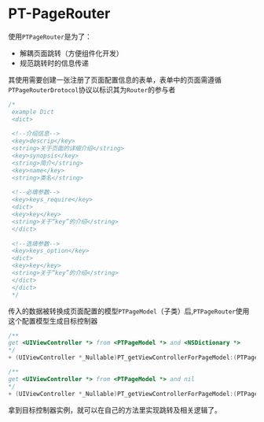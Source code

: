 # PT-PageRouter

使用`PTPageRouter`是为了：

- 解耦页面跳转（方便组件化开发）
- 规范跳转时的信息传递

其使用需要创建一张注册了页面配置信息的表单，表单中的页面需遵循`PTPageRouterDrotocol`协议以标识其为`Router`的参与者

```Objective-C
/*
 example Dict
 <dict>
 
 <!--介绍信息-->
 <key>descrip</key>
 <string>关于页面的详细介绍</string>
 <key>synopsis</key>
 <string>简介</string>
 <key>name</key>
 <string>类名</string>
 
 <!--必填参数-->
 <key>keys_require</key>
 <dict>
 <key>key</key>
 <string>关于“key”的介绍</string>
 </dict>
 
 <!--选填参数-->
 <key>keys_option</key>
 <dict>
 <key>key</key>
 <string>关于“key”的介绍</string>
 </dict>
 </dict>
 */
```

传入的数据被转换成页面配置的模型`PTPageModel`（子类）后,`PTPageRouter`使用这个配置模型生成目标控制器

```Objective-C
/**
get <UIViewController *> from <PTPageModel *> and <NSDictionary *>
*/
+ (UIViewController *_Nullable)PT_getViewControllerForPageModel:(PTPageModel<PTPageModelProtocol> *_Nonnull)pageModel FormData:(NSDictionary *_Nullable)formData;

/**
get <UIViewController *> from <PTPageModel *> and nil
*/
+ (UIViewController *_Nullable)PT_getViewControllerForPageModel:(PTPageModel<PTPageModelProtocol> *_Nonnull)pageModel;
```

拿到目标控制器实例，就可以在自己的方法里实现跳转及相关逻辑了。
